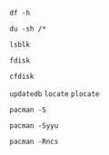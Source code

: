 `df -h`

`du -sh /*`

`lsblk`

`fdisk`

`cfdisk`

`updatedb` `locate` `plocate`

`pacman -S`

`pacman -Syyu`

`pacman -Rncs`

